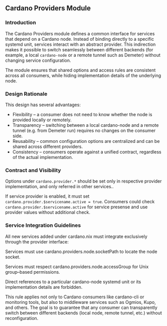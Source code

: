 ## Cardano Providers Module

### Introduction

The Cardano Providers module defines a common interface for services that depend on a Cardano node.
Instead of binding directly to a specific systemd unit, services interact with an abstract provider.
This indirection makes it possible to switch seamlessly between different backends
(for example, a local `cardano-node` or a remote tunnel such as Demeter)
without changing service configuration.

The module ensures that shared options and access rules are consistent across all consumers, while hiding implementation details of the underlying node.

### Design Rationale

This design has several advantages:

- Flexibility – a consumer does not need to know whether the node is provided locally or remotely.
- Transparency – switching between a local cardano-node and a remote tunnel (e.g. from Demeter run) requires no changes on the consumer side.
- Reusability – common configuration options are centralized and can be shared across different providers.
- Consistency – consumers operate against a unified contract, regardless of the actual implementation.

### Contract and Visibility

Options under `cardano.provider.*` should be set only in respective provider implementation,
and only referred in other services..

If service provider is enabled, it must set `cardano.provider.$servicename.active = true`.
Consumers could check `cardano.provider.$servicename.active` for service presense and use provider values without additional check.

### Service Integration Guidelines

All new services added under cardano.nix must integrate exclusively through the provider interface:

Services must use cardano.providers.node.socketPath to locate the node socket.

Services must respect cardano.providers.node.accessGroup for Unix group–based permissions.

Direct references to a particular cardano-node systemd unit or its implementation details are forbidden.

This rule applies not only to Cardano consumers like cardano-cli or monitoring tools, but also to middleware services such as Ogmios, Kupo, and others.
The goal is to guarantee that any consumer can transparently switch between different backends (local node, remote tunnel, etc.) without reconfiguration.
